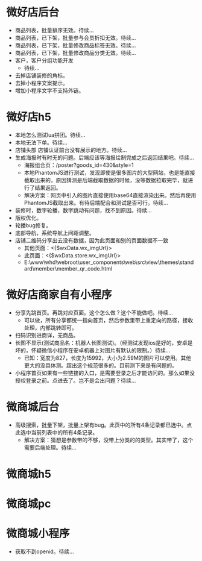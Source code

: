 # 微好店后台
* 商品列表，批量排序无效。待续...
* 商品列表，已下架，批量参与会员折扣无效。待续...
* 商品列表，已下架，批量修改商品标签无效。待续...
* 商品列表，已下架，批量修改商品分类无效。待续...
* 客户，客户分组功能开发
    - 待续...
* 去掉店铺装修的角标。
* 去掉小程序文案提示。
* 增加小程序文字不支持外链。

# 微好店h5
* 本地怎么测试lua拼团。待续...
* 本地无法下单。待续...
* 店铺头部 店铺认证前台没有展示的地方。待续...
* 生成海报时有时无的问题。后端应该等海报绘制完成之后返回结果吧。待续...
    - 海报组合页：/poster?goods_id=430&style=1
    - 本地PhantomJS进行测试，发现即使是很多图片的大型网站，也是能直接截取出来的，原因猜测是后端截取数据的时候，没等数据拉取完毕，就进行了结果返回。
    - 解决方案：网页中引入的图片直接使用base64直接渲染出来。然后再使用PhantomJS截取出来。有待后端配合和测试是否可行。待续...
* 装修时，数字轮播，数字跳动有问题，找不到原因。待续...
* 版权优化。
* 轮播bug修复。
* 底部导航，系统导航上间距调整。
* 店铺二维码分享出去没有数据，因为此页面和别的页面数据不一致
    - 其他页面：<{$wxData.wx_imgUrl}>
    - 此页面：<{$wxData.store.wx_imgUrl}>
    - E:\www\whd\webroot\user_components\web\src\view\themes\standard\member\member_qr_code.html

# 微好店商家自有小程序
* 分享先跳首页。再跳对应页面。这个怎么做？这个不能做吧。待续...
    - 可以做，所有分享都统一指向首页，然后参数里带上重定向的路径，接收处理，内部跳转即可。
* 扫码识别进商详，无商品。
* 长图不显示(测试商品名：机器人长图测试)。（经测试发现ios是好的，安卓是坏的，怀疑微信小程序在安卓机器上对图片有默认的限制。）待续...
    - 已知：宽度为827，长度为15992，大小为2.59M的图片可以使用。其他更大的没具体测。超出这个规范很多的。目前测下来是有问题的。
* 小程序首页如果有一些链接的入口，是需要登录之后才能访问的。那么如果没授权登录之前。点进去了。岂不是会出问题？待续...

# 微商城后台
* 高级搜索，批量下架，批量上架有bug。此页中的所有4条记录都已选中。点此选中当前列表中的所有4条记录。
    - 解决方案：猜想是参数带的不够，没带上分类的的类型。其实带了，这个需要后端处理。待续...

# 微商城h5

# 微商城pc

# 微商城小程序
* 获取不到openid。待续...
